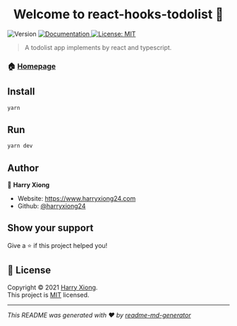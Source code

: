 <h1 align="center">Welcome to react-hooks-todolist 👋</h1>
<p>
  <img alt="Version" src="https://img.shields.io/badge/version-1.0.0-blue.svg?cacheSeconds=2592000" />
  <a href="https://github.com/HarryXiong24/react-hooks-todolist/blob/master/README.md" target="_blank">
    <img alt="Documentation" src="https://img.shields.io/badge/documentation-yes-brightgreen.svg" />
  </a>
  <a href="https://github.com/HarryXiong24/react-hooks-todolist/blob/master/LICENSE" target="_blank">
    <img alt="License: MIT" src="https://img.shields.io/badge/License-MIT-yellow.svg" />
  </a>
</p>

> A todolist app implements by react and typescript.

### 🏠 [Homepage](https://github.com/HarryXiong24/react-hooks-todolist)

## Install

```sh
yarn
```

## Run

```sh
yarn dev
```

## Author

👤 **Harry Xiong**

* Website: https://www.harryxiong24.com
* Github: [@harryxiong24](https://github.com/harryxiong24)

## Show your support

Give a ⭐️ if this project helped you!

## 📝 License

Copyright © 2021 [Harry Xiong](https://github.com/harryxiong24).<br />
This project is [MIT](https://github.com/HarryXiong24/react-hooks-todolist/blob/master/LICENSE) licensed.

***
_This README was generated with ❤️ by [readme-md-generator](https://github.com/kefranabg/readme-md-generator)_
